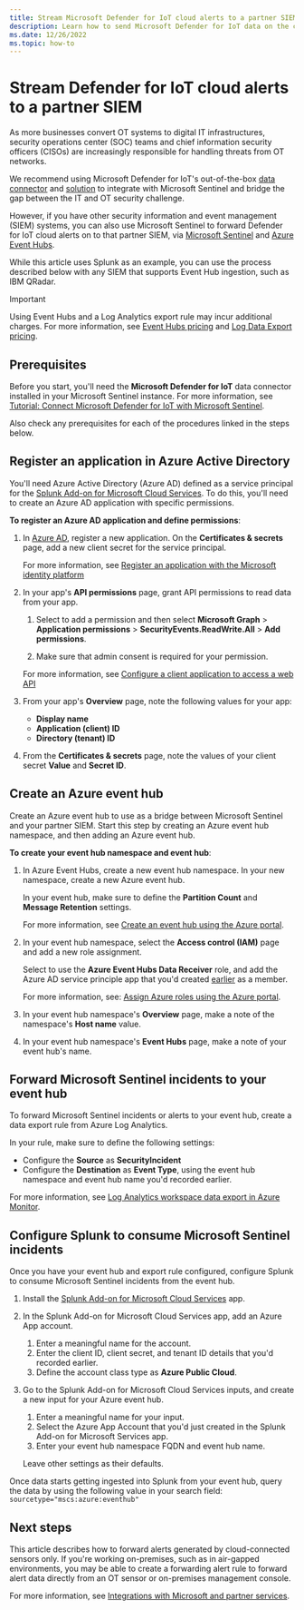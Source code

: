 ```yaml
---
title: Stream Microsoft Defender for IoT cloud alerts to a partner SIEM - Microsoft Defender for IoT
description: Learn how to send Microsoft Defender for IoT data on the cloud to a partner SIEM via Microsoft Sentinel and Azure Event Hubs, using Splunk as an example.
ms.date: 12/26/2022
ms.topic: how-to
---
```


# Stream Defender for IoT cloud alerts to a partner SIEM

As more businesses convert OT systems to digital IT infrastructures, security operations center (SOC) teams and chief information security officers (CISOs) are increasingly responsible for handling threats from OT networks.

We recommend using Microsoft Defender for IoT's out-of-the-box [data connector](../iot-solution.md) and [solution](../iot-advanced-threat-monitoring.md) to integrate with Microsoft Sentinel and bridge the gap between the IT and OT security challenge.

However, if you have other security information and event management (SIEM) systems, you can also use Microsoft Sentinel to forward Defender for IoT cloud alerts on to that partner SIEM, via [Microsoft Sentinel](../../../sentinel/index.yml) and [Azure Event Hubs](../../../event-hubs/index.yml).

While this article uses Splunk as an example, you can use the process described below with any SIEM that supports Event Hub ingestion, such as IBM QRadar.

> [!IMPORTANT]
> Using Event Hubs and a Log Analytics export rule may incur additional charges. For more information, see [Event Hubs pricing](https://azure.microsoft.com/pricing/details/event-hubs/) and [Log Data Export pricing](https://azure.microsoft.com/pricing/details/monitor/).

## Prerequisites

Before you start, you'll need the **Microsoft Defender for IoT** data connector installed in your Microsoft Sentinel instance. For more information, see [Tutorial: Connect Microsoft Defender for IoT with Microsoft Sentinel](../iot-solution.md).

Also check any prerequisites for each of the procedures linked in the steps below.

## Register an application in Azure Active Directory

You'll need Azure Active Directory (Azure AD) defined as a service principal for the [Splunk Add-on for Microsoft Cloud Services](https://splunkbase.splunk.com/app/3110/). To do this, you'll need to create an Azure AD application with specific permissions.

**To register an Azure AD application and define permissions**:

1. In [Azure AD](../../../active-directory/index.yml), register a new application. On the **Certificates & secrets** page, add a new client secret for the service principal.

    For more information, see [Register an application with the Microsoft identity platform](../../../active-directory/develop/quickstart-register-app.md)

1. In your app's **API permissions** page, grant API permissions to read data from your app.

    1. Select to add a permission and then select **Microsoft Graph** > **Application permissions** > **SecurityEvents.ReadWrite.All** > **Add permissions**.

    1. Make sure that admin consent is required for your permission.

    For more information, see [Configure a client application to access a web API](../../../active-directory/develop/quickstart-configure-app-access-web-apis.md#add-permissions-to-access-your-web-api)

1. From your app's **Overview** page, note the following values for your app:

    - **Display name**
    - **Application (client) ID**
    - **Directory (tenant) ID**


1. From the **Certificates & secrets** page, note the values of your client secret **Value** and **Secret ID**.

## Create an Azure event hub

Create an Azure event hub to use as a bridge between Microsoft Sentinel and your partner SIEM. Start this step by creating an Azure event hub namespace, and then adding an Azure event hub.

**To create your event hub namespace and event hub**:

1. In Azure Event Hubs, create a new event hub namespace. In your new namespace, create a new Azure event hub.

    In your event hub, make sure to define the **Partition Count** and **Message Retention** settings.

    For more information, see [Create an event hub using the Azure portal](../../../event-hubs/event-hubs-create.md).

1. In your event hub namespace, select the **Access control (IAM)** page and add a new role assignment.

    Select to use the **Azure Event Hubs Data Receiver** role, and add the Azure AD service principle app that you'd created [earlier](#register-an-application-in-azure-active-directory) as a member.

    For more information, see: [Assign Azure roles using the Azure portal](../../../role-based-access-control/role-assignments-portal.md).

1. In your event hub namespace's **Overview** page, make a note of the namespace's **Host name** value.

1. In your event hub namespace's **Event Hubs** page, make a note of your event hub's name.

## Forward Microsoft Sentinel incidents to your event hub

To forward Microsoft Sentinel incidents or alerts to your event hub, create a data export rule from Azure Log Analytics.

In your rule, make sure to define the following settings:

- Configure the **Source** as **SecurityIncident**
- Configure the **Destination** as **Event Type**, using the event hub namespace and event hub name you'd recorded earlier.

For more information, see [Log Analytics workspace data export in Azure Monitor](../../../azure-monitor/logs/logs-data-export.md?tabs=portal#create-or-update-a-data-export-rule).

## Configure Splunk to consume Microsoft Sentinel incidents

Once you have your event hub and export rule configured, configure Splunk to consume Microsoft Sentinel incidents from the event hub.

1. Install the [Splunk Add-on for Microsoft Cloud Services](https://splunkbase.splunk.com/app/3110/) app.

1. In the Splunk Add-on for Microsoft Cloud Services app, add an Azure App account.

    1. Enter a meaningful name for the account.
    1. Enter the client ID, client secret, and tenant ID details that you'd recorded earlier.
    1. Define the account class type as **Azure Public Cloud**.

1. Go to the Splunk Add-on for Microsoft Cloud Services inputs, and create a new input for your Azure event hub.

    1. Enter a meaningful name for your input.
    1. Select the Azure App Account that you'd just created in the Splunk Add-on for Microsoft Services app.
    1. Enter your event hub namespace FQDN and event hub name.

    Leave other settings as their defaults.

Once data starts getting ingested into Splunk from your event hub, query the data by using the following value in your search field: `sourcetype="mscs:azure:eventhub"`

## Next steps

This article describes how to forward alerts generated by cloud-connected sensors only. If you're working on-premises, such as in air-gapped environments, you may be able to create a forwarding alert rule to forward alert data directly from an OT sensor or on-premises management console. 

For more information, see [Integrations with Microsoft and partner services](../integrate-overview.md).